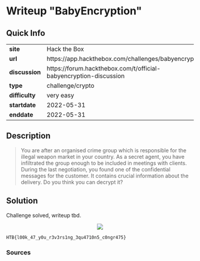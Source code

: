 # Writeup "BabyEncryption"

## Quick Info

<table>
   <tr><td><b> site       </b></td><td> Hack the Box                                                      </td></tr>
   <tr><td><b> url        </b></td><td> https://app.hackthebox.com/challenges/babyencryption              </td></tr>
   <tr><td><b> discussion </b></td><td> https://forum.hackthebox.com/t/official-babyencryption-discussion </td></tr>
   <tr><td><b> type       </b></td><td> challenge/crypto                                                  </td></tr>
   <tr><td><b> difficulty </b></td><td> very easy                                                         </td></tr>
   <tr><td><b> startdate  </b></td><td> 2022-05-31                                                        </td></tr>
   <tr><td><b> enddate    </b></td><td> 2022-05-31                                                        </td></tr>
</table>

## Description

> You are after an organised crime group which is responsible for the illegal weapon market in your country. As a secret agent, you have infiltrated the group enough to be included in meetings with clients. During the last negotiation, you found one of the confidential messages for the customer. It contains crucial information about the delivery. Do you think you can decrypt it?

## Solution

Challenge solved, writeup tbd.

<p align="center">
   <img src="includes/babyencryption-01.png" />
</p>

```
HTB{l00k_47_y0u_r3v3rs1ng_3qu4710n5_c0ngr475}
```

### Sources

[^1]: 
[^2]: 
[^3]: 
